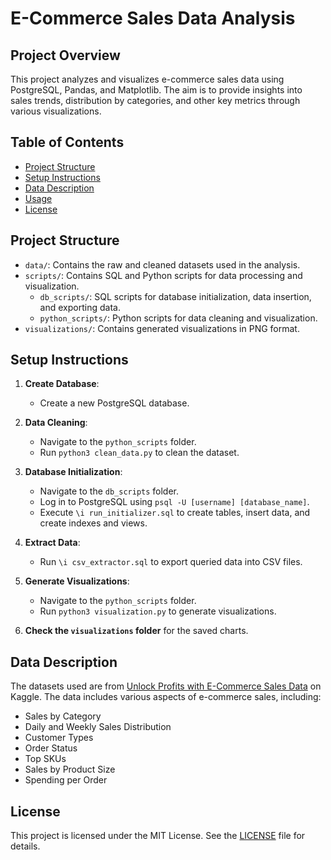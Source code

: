 # E-Commerce Sales Data Analysis

## Project Overview

This project analyzes and visualizes e-commerce sales data using PostgreSQL, Pandas, and Matplotlib. The aim is to provide insights into sales trends, distribution by categories, and other key metrics through various visualizations.

## Table of Contents

- [Project Structure](#project-structure)
- [Setup Instructions](#setup-instructions)
- [Data Description](#data-description)
- [Usage](#usage)
- [License](#license)

## Project Structure

- `data/`: Contains the raw and cleaned datasets used in the analysis.
- `scripts/`: Contains SQL and Python scripts for data processing and visualization.
  - `db_scripts/`: SQL scripts for database initialization, data insertion, and exporting data.
  - `python_scripts/`: Python scripts for data cleaning and visualization.
- `visualizations/`: Contains generated visualizations in PNG format.

## Setup Instructions

1. **Create Database**:
   - Create a new PostgreSQL database.

2. **Data Cleaning**:
   - Navigate to the `python_scripts` folder.
   - Run `python3 clean_data.py` to clean the dataset.

3. **Database Initialization**:
   - Navigate to the `db_scripts` folder.
   - Log in to PostgreSQL using `psql -U [username] [database_name]`.
   - Execute `\i run_initializer.sql` to create tables, insert data, and create indexes and views.

4. **Extract Data**:
   - Run `\i csv_extractor.sql` to export queried data into CSV files.

5. **Generate Visualizations**:
   - Navigate to the `python_scripts` folder.
   - Run `python3 visualization.py` to generate visualizations.

6. **Check the `visualizations` folder** for the saved charts.

## Data Description

The datasets used are from [Unlock Profits with E-Commerce Sales Data](https://www.kaggle.com/datasets/thedevastator/unlock-profits-with-e-commerce-sales-data/data) on Kaggle. The data includes various aspects of e-commerce sales, including:

- Sales by Category
- Daily and Weekly Sales Distribution
- Customer Types
- Order Status
- Top SKUs
- Sales by Product Size
- Spending per Order

## License

This project is licensed under the MIT License. See the [LICENSE](https://github.com/tymoteuszmilek/E-Commerce-Sales-Data-Visualization/blob/main/LICENSE.md) file for details.

